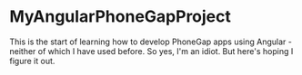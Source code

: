 MyAngularPhoneGapProject
========================

This is the start of learning how to develop PhoneGap apps using Angular - neither of which I have used before.  So yes, I'm an idiot.  But here's hoping I figure it out.
